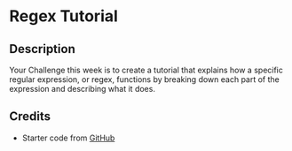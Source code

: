 # Regex Tutorial 

## Description 

Your Challenge this week is to create a tutorial that explains how a specific regular expression, or regex, functions by breaking down each part of the expression and describing what it does.

## Credits

- Starter code from [GitHub](https://github.com/coding-boot-camp/bug-free-goggles)